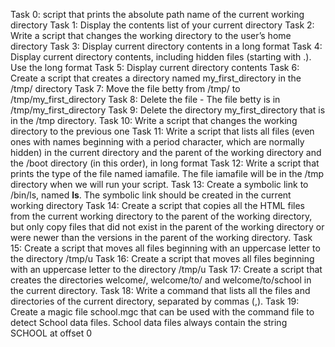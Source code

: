Task 0: script that prints the absolute path name of the current working directory
Task 1: Display the contents list of your current directory
Task 2: Write a script that changes the working directory to the user’s home directory
Task 3: Display current directory contents in a long format
Task 4: Display current directory contents, including hidden files (starting with .). Use the long format
Task 5: Display current directory contents
Task 6: Create a script that creates a directory named my_first_directory in the /tmp/ directory
Task 7: Move the file betty from /tmp/ to /tmp/my_first_directory
Task 8: Delete the file - The file betty is in /tmp/my_first_directory
Task 9: Delete the directory my_first_directory that is in the /tmp directory.
Task 10: Write a script that changes the working directory to the previous one
Task 11: Write a script that lists all files (even ones with names beginning with a period character, which are normally hidden) in the current directory and the parent of the working directory and the /boot directory (in this order), in long format
Task 12: Write a script that prints the type of the file named iamafile. The file iamafile will be in the /tmp directory when we will run your script.
Task 13: Create a symbolic link to /bin/ls, named __ls__. The symbolic link should be created in the current working directory
Task 14: Create a script that copies all the HTML files from the current working directory to the parent of the working directory, but only copy files that did not exist in the parent of the working directory or were newer than the versions in the parent of the working directory.
Task 15: Create a script that moves all files beginning with an uppercase letter to the directory /tmp/u
Task 16: Create a script that moves all files beginning with an uppercase letter to the directory /tmp/u
Task 17: Create a script that creates the directories welcome/, welcome/to/ and welcome/to/school in the current directory.
Task 18: Write a command that lists all the files and directories of the current directory, separated by commas (,).
Task 19: Create a magic file school.mgc that can be used with the command file to detect School data files. School data files always contain the string SCHOOL at offset 0

